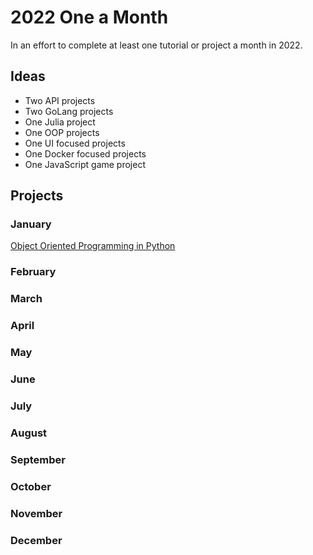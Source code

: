 # 2022 One a Month

In an effort to complete at least one tutorial or project a month in 2022.

## Ideas

- Two API projects
- Two GoLang projects
- One Julia project
- One OOP projects
- One UI focused projects
- One Docker focused projects
- One JavaScript game project

## Projects

### January

[Object Oriented Programming in Python](https://www.youtube.com/watch?v=-pEs-Bss8Wc&ab_channel=PythonEngineer)

### February

### March

### April

### May

### June

### July

### August

### September

### October

### November

### December
